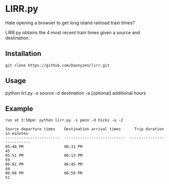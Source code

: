 LIRR.py
=========

Hate opening a browser to get long island railroad train times? 

LIRR.py obtains the 4 most recent train times given a source and destination.


Installation
---
    git clone https://github.com/Dannyzen/lirr.git



Usage
---
python lirr.py -s source -d destination -a [optional] additional hours



Example
---
    run at 3:50pm: python lirr.py -s penn -d hicks -a -2

    Source departure times    Destination arrival times      Trip duration in minutes
    ------------------------  ---------------------------  --------------------------
    05:46 PM                  06:31 PM                                             45
    05:51 PM                  06:13 PM                                             59
    06:01 PM                  06:45 PM                                             44
    06:08 PM                  06:59 PM                                             51

